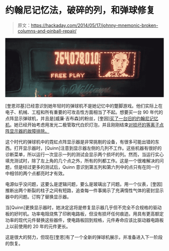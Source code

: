 # 约翰尼记忆法，破碎的列，和弹球修复

> 原文：<https://hackaday.com/2014/05/17/johnny-mnemonic-broken-columns-and-pinball-repair/>

![johnny](img/f6092badc4289c1cc330f5bb29e3145e.png)

[奎恩邓基]已经意识到她年轻时的弹球机不是她记忆中的蹩脚游戏。他们实际上在电子、机械、工程和所有重要的可攻击性方面相当了不起。想要买一台 90 年代的点阵显示弹球机，并且是[威廉·吉布森]的粉丝，[奎因][买了一台旧的约翰尼记忆机](http://quinndunki.com/blondihacks/?p=1559)。她已经开始考虑用发光二极管取代白炽灯泡，并且刚刚结束[对损坏的等离子点阵显示器的故障排除。](http://quinndunki.com/blondihacks/?p=1802)

这个时代的弹球机中的霓虹点阵显示器是非常挑剔的设备，有很多可能出错的东西。打开显示器时，[Quinn]注意到显示器左侧的几列不工作。这些机器有很好的诊断菜单，所以运行一次显示一列的测试会显示两个损坏的列。然而，当运行实心填充测试时，除了左上角的几个点之外，所有的列都工作。这是一个很难解决的问题，但是经过更多的测试后，Quinn 意识到第五列和第六列中的点只有在同一行中相邻的两个点都亮时才有效。

电源似乎没问题，这要么是逻辑问题，要么是玻璃出了问题。用一个仪表，[奎因]推断出两个断裂的柱子之间有短路，追查每一件事揭示了充满惰性气体的密封显示器中的问题。订购了替换显示器。

当[Quinn]更换显示器时，她决定这将是修复显示器几乎但不完全不合规格的驱动板的好时机。功率电阻烧焦了印刷电路板，但没有损坏任何痕迹。用具有更高额定功率的现代元件替换这些器件，使电路板回到规格，元件寿命应该比驱动器电路板上以前使用的 20 年的元件更长。

这是很大的努力，但现在[奎恩]有了一个全新的弹球机展示，并准备进入下一阶段的恢复。